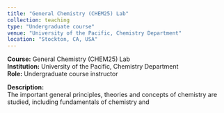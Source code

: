 ```yaml
---
title: "General Chemistry (CHEM25) Lab"
collection: teaching
type: "Undergraduate course"
venue: "University of the Pacific, Chemistry Department"
location: "Stockton, CA, USA"
---
```


**Course:** General Chemistry (CHEM25) Lab  
**Institution:** University of the Pacific, Chemistry Department  
**Role:** Undergraduate course instructor

**Description:**  
The important general principles, theories and concepts of chemistry are studied, including fundamentals of chemistry and